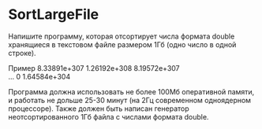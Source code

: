 # SortLargeFile

Напишите программу, которая отсортирует числа формата double хранящиеся в текстовом файле размером 1Гб (одно число в одной строке). 

Пример
8.33891e+307
1.26192e+308
8.19572e+307	
...
0
1.64584e+304

Программа должна использовать не более 100Мб оперативной памяти, и работать не дольше 25-30 минут (на 2Гц современном одноядерном процессоре). Также должен быть написан генератор неотсортированного 1Гб файла с числами формата double.


